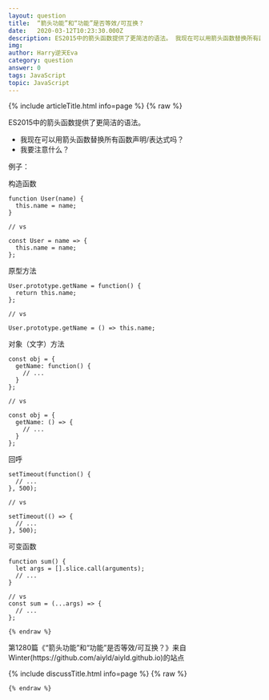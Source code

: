 ```yaml
---
layout: question
title:  “箭头功能”和“功能”是否等效/可互换？
date:   2020-03-12T10:23:30.000Z
description: ES2015中的箭头函数提供了更简洁的语法。 我现在可以用箭头函数替换所有函数声明/表达式吗？ 我要注意什么？例子：构造函数func...
img: 
author: Harry逆天Eva
category: question
answer: 0
tags: JavaScript
topic: JavaScript
---
```

<div class="article-root">
  <div class="article">
    {% include articleTitle.html info=page %}
    {% raw %}
    <div class="article-content"><p><font style="vertical-align: inherit;"><font style="vertical-align: inherit;">ES2015中的箭头函数提供了更简洁的语法。 </font></font></p>

<ul>
<li><font style="vertical-align: inherit;"><font style="vertical-align: inherit;">我现在可以用箭头函数替换所有函数声明/表达式吗？ </font></font></li>
<li><font style="vertical-align: inherit;"><font style="vertical-align: inherit;">我要注意什么？</font></font></li>
</ul>

<p><font style="vertical-align: inherit;"><font style="vertical-align: inherit;">例子：</font></font></p>

<p><font style="vertical-align: inherit;"><font style="vertical-align: inherit;">构造函数</font></font></p>

<pre><code>function User(name) {<font></font>
  this.name = name;<font></font>
}<font></font>
<font></font>
// vs<font></font>
<font></font>
const User = name =&gt; {<font></font>
  this.name = name;<font></font>
};<font></font>
</code></pre>

<p><font style="vertical-align: inherit;"><font style="vertical-align: inherit;">原型方法</font></font></p>

<pre><code>User.prototype.getName = function() {<font></font>
  return this.name;<font></font>
};<font></font>
<font></font>
// vs<font></font>
<font></font>
User.prototype.getName = () =&gt; this.name;<font></font>
</code></pre>

<p><font style="vertical-align: inherit;"><font style="vertical-align: inherit;">对象（文字）方法</font></font></p>

<pre><code>const obj = {<font></font>
  getName: function() {<font></font>
    // ...<font></font>
  }<font></font>
};<font></font>
<font></font>
// vs<font></font>
<font></font>
const obj = {<font></font>
  getName: () =&gt; {<font></font>
    // ...<font></font>
  }<font></font>
};<font></font>
</code></pre>

<p><font style="vertical-align: inherit;"><font style="vertical-align: inherit;">回呼</font></font></p>

<pre><code>setTimeout(function() {<font></font>
  // ...<font></font>
}, 500);<font></font>
<font></font>
// vs<font></font>
<font></font>
setTimeout(() =&gt; {<font></font>
  // ...<font></font>
}, 500);<font></font>
</code></pre>

<p><font style="vertical-align: inherit;"><font style="vertical-align: inherit;">可变函数</font></font></p>

<pre><code>function sum() {<font></font>
  let args = [].slice.call(arguments);<font></font>
  // ...<font></font>
}<font></font>
<font></font>
// vs<font></font>
const sum = (...args) =&gt; {<font></font>
  // ...<font></font>
};<font></font>
</code></pre></div>
    {% endraw %}
  </div>
  <p class="winter_mark">第1280篇《“箭头功能”和“功能”是否等效/可互换？》来自Winter(https://github.com/aiyld/aiyld.github.io)的站点</p>
  <div class="discuss-wrapper">
    {% include discussTitle.html info=page %}
    {% raw %}
    
    {% endraw %}
  </div>
<div>
